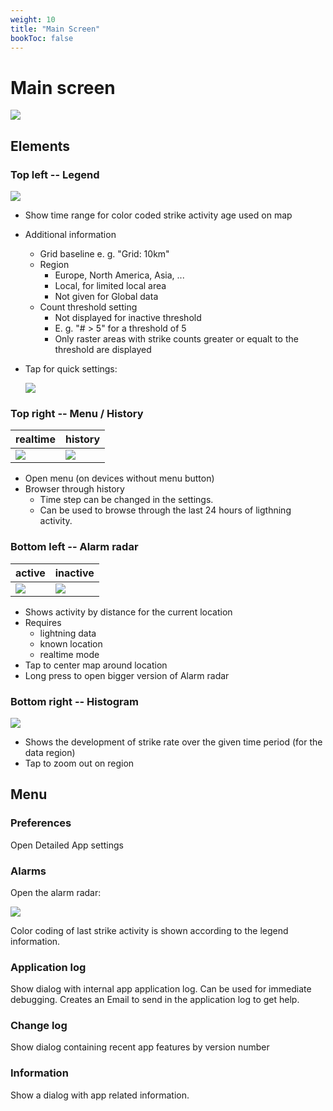 ```yaml
---
weight: 10
title: "Main Screen"
bookToc: false
---
```


# Main screen

![](/app/android/main_realtime_25.png)

## Elements

### Top left -- Legend

![](/app/android/legend_40.png)

  * Show time range for color coded strike activity age used on map
  * Additional information
    * Grid baseline e. g. "Grid: 10km"
    * Region 
      * Europe, North America, Asia, ...
      * Local, for limited local area
      * Not given for Global data
    * Count threshold setting
      * Not displayed for inactive threshold
      * E. g. "# > 5" for a threshold of 5
      * Only raster areas with strike counts greater or equalt to the threshold are displayed
  * Tap for quick settings:

    ![](/app/android/quick-settings_25.png)

### Top right -- Menu / History

| realtime | history |
|----------|---------|
| ![](/app/android/menu-realtime.png) | ![](/app/android/menu-history.png) |


  * Open menu (on devices without menu button)
  * Browser through history
    * Time step can be changed in the settings.
    * Can be used to browse through the last 24 hours of ligthning activity.

### Bottom left -- Alarm radar

| active | inactive |
|----------|---------|
| ![](/app/android/alarm-radar-active_40.png) | ![](/app/android/alarm-radar-inactive_40.png) |


  * Shows activity by distance for the current location
  * Requires
  	* lightning data
  	* known location
  	* realtime mode
  * Tap to center map around location
  * Long press to open bigger version of Alarm radar

### Bottom right -- Histogram

![](/app/android/histogram_40.png)

  * Shows the development of strike rate over the given time period (for the data region)
  * Tap to zoom out on region

## Menu

### Preferences
 
Open Detailed App settings

### Alarms

Open the alarm radar:

![](/app/android/alarm-radar_25.png)

Color coding of last strike activity is shown according to the legend information.

### Application log

Show dialog with internal app application log. Can be used for immediate debugging. Creates an Email to send in the application log to get help.

### Change log

Show dialog containing recent app features by version number

### Information

Show a dialog with app related information.
